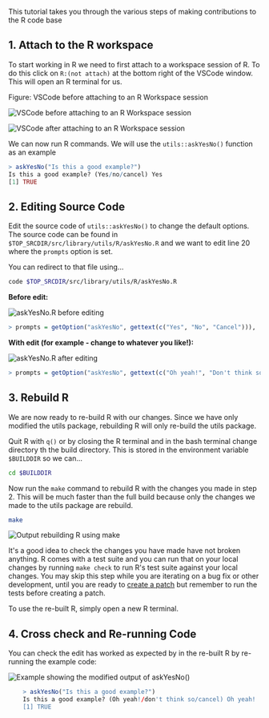 This tutorial takes you through the various steps of making contributions to the
R code base

## 1. Attach to the R workspace

To start working in R we need to first attach to a workspace session of R. To do
this click on `R:(not attach)` at the bottom right of the VSCode window. This
will open an R terminal for us.

Figure: VSCode before attaching to an R Workspace session

![VSCode before attaching to an R Workspace session](../assets/rdev11.png)

![VSCode after attaching to an R Workspace session](../assets/rdev12.png)

We can now run R commands. We will use the `utils::askYesNo()` function as an
example

```R title="Running the existing askYesNo() function."
> askYesNo("Is this a good example?")
Is this a good example? (Yes/no/cancel) Yes
[1] TRUE
```

## 2. Editing Source Code

Edit the source code of `utils::askYesNo()` to change the default options. The
source code can be found in `$TOP_SRCDIR/src/library/utils/R/askYesNo.R` and
we want to edit line 20 where the `prompts` option is set.

You can redirect to that file using...

```bash
code $TOP_SRCDIR/src/library/utils/R/askYesNo.R
```

**Before edit:**

![askYesNo.R before editing](../assets/rdev20.png)

```R title="askYesNo.R before editing" linenums="20"
> prompts = getOption("askYesNo", gettext(c("Yes", "No", "Cancel"))),
```

**With edit (for example - change to whatever you like!):**

![askYesNo.R after editing](../assets/rdev21.png)

```R title="askYesNo.R after editing" linenums="20"
> prompts = getOption("askYesNo", gettext(c("Oh yeah!", "Don't think so", "Cancel"))),
```

## 3. Rebuild R

We are now ready to re-build R with our changes. Since we have only modified the
utils package, rebuilding R will only re-build the utils package.

Quit R with `q()` or by closing the R terminal and in the bash terminal change
directory th the build directory. This is stored in the environment variable
`$BUILDDIR` so we can...

```bash
cd $BUILDDIR
```

Now run the `make` command to rebuild R with the changes you made in step 2.
This will be much faster than the full build because only the changes we made to
the utils package are rebuild.

```bash
make
```

![Output rebuilding R using make](../assets/rdev22.png)

It's a good idea to check the changes you have made have not broken anything.
R comes with a test suite and you can run that on your local changes by
running `make check` to run R's test suite against your local changes. You may
skip this step while you are iterating on a bug fix or other development, until
you are ready to [create a patch](./patch_update.md) but remember to run the
tests before creating a patch.

To use the re-built R, simply open a new R terminal.

## 4. Cross check and Re-running Code

You can check the edit has worked as expected by in the re-built R by re-running
the example code:

![Example showing the modified output of askYesNo()](../assets/rdev23.png)

```R title="Example showing the modified output of askYesNo()"
    > askYesNo("Is this a good example?")
    Is this a good example? (Oh yeah!/don't think so/cancel) Oh yeah!
    [1] TRUE
```
